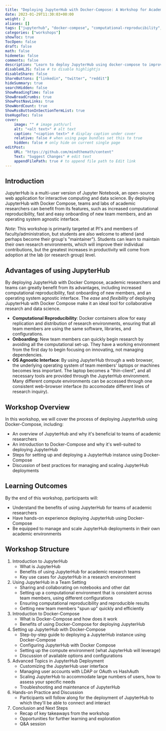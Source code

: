 ```yaml
---
title: "Deploying JupyterHub with Docker-Compose: A Workshop for Academic Teams"
date: 2023-01-29T11:30:03+00:00
weight: 2
aliases: []
tags: ["jupyterhub", "docker-compose", "computational-reproducibility", "team-collaboration"]
categories: ["workshops"]
showToc: true
TocOpen: false
draft: false
math: false
hidemeta: false
comments: false
description: "Learn to deploy JupyterHub using docker-compose to improve computational reproducibility, facilitate team collaboration, and provide a flexible, OS-agnostic interface for research."
disableHLJS: false # to disable highlightjs
disableShare: false
ShareButtons: ["linkedin", "twitter", "reddit"]
hideSummary: true
searchHidden: false
ShowReadingTime: false
ShowBreadCrumbs: true
ShowPostNavLinks: true
ShowWordCount: true
ShowRssButtonInSectionTermList: true
UseHugoToc: false
cover:
    image: "" # image path/url
    alt: "<alt text>" # alt text
    caption: "<caption text>" # display caption under cover
    relative: false # when using page bundles set this to true
    hidden: false # only hide on current single page
editPost:
    URL: "https://github.com/mindthemath/content"
    Text: "Suggest Changes" # edit text
    appendFilePath: true # to append file path to Edit link
---
```



## Introduction
JupyterHub is a multi-user version of Jupyter Notebook, an open-source web application for interactive computing and data science. By deploying JupyterHub with Docker Compose, teams and labs of academic researchers can benefit from its features, such as increased computational reproducibility, fast and easy onboarding of new team members, and an operating system agnostic interface.

*Note*: This workshop is primarily targeted at PI's and members of faculty/administration, but students are also welcome to attend (and perhaps become their group's "maintainer"). Students can learn to maintain their own research environments, which will improve their individual contributions, but the greatest increases in productivity will come from adoption at the lab (or research group) level.

## Advantages of using JupyterHub
By deploying JupyterHub with Docker Compose, academic researchers and teams can greatly benefit from its advantages, including increased computational reproducibility, fast onboarding of new members, and an operating system agnostic interface. The *ease* and *flexibility* of deploying JupyterHub with Docker Compose make it an ideal tool for collaborative research and data science.

- **Computational Reproducibility**: Docker containers allow for easy replication and distribution of research environments, ensuring that all team members are using the same software, libraries, and configurations.
- **Onboarding**: New team members can quickly begin research by avoiding all the computational set-up. They have a working environment from the first day to begin focusing on innovating, not managing dependencies.
- **OS Agnostic Interface**: By using JupyterHub through a web browser, the underlying operating system of team members' laptops or machines becomes less important. The laptop becomes a "thin-client", and all necessary tools are provided through the JupyterHub environment. Many different compute environments can be accessed through one consistent web-browser interface (to accomodate different lines of research inquiry).


## Workshop Overview

In this workshop, we will cover the process of deploying JupyterHub using Docker-Compose, including:

- An overview of JupyterHub and why it's beneficial to teams of academic researchers
- An introduction to Docker-Compose and why it's well-suited to deploying JupyterHub
- Steps for setting up and deploying a JupyterHub instance using Docker-Compose
- Discussion of best practices for managing and scaling JupyterHub deployments

## Learning Outcomes

By the end of this workshop, participants will:

- Understand the benefits of using JupyterHub for teams of academic researchers
- Have hands-on experience deploying JupyterHub using Docker-Compose
- Be equipped to manage and scale JupyterHub deployments in their own academic environments

## Workshop Structure

1. Introduction to JupyterHub
   - What is JupyterHub
   - Benefits of using JupyterHub for academic research teams
   - Key use cases for JupyterHub in a research environment
1. Using JupyterHub in a Team Setting
   - Sharing and collaborating on notebooks and other dat
   - Setting up a computational environment that is consistent across team members, using different configurations
   - Ensuring computational reproducibility and reproducible results
   - Getting new team members "spun up" quickly and efficiently
1. Introduction to Docker-Compose
    - What is Docker-Compose and how does it work
    - Benefits of using Docker-Compose for deploying JupyterHub
1. Setting up JupyterHub with Docker-Compose
    - Step-by-step guide to deploying a JupyterHub instance using Docker-Compose
    - Configuring JupyterHub with Docker Compose
    - Setting up the compute environment (what JupyterHub will leverage)
    - Discussion of available options and configurations
1. Advanced Topics in JupyterHub Deployment
   - Customizing the JupyterHub user interface
   - Managing user accounts with LDAP or OAuth vs HashAuth
   - Scaling JupyterHub to accommodate large numbers of users, how to assess your specific needs
   - Troubleshooting and maintenance of JupyterHub
1. Hands-on Practice and Discussion
    - Participants will follow along for the deployment of JupyterHub to which they'll be able to connect and interact
1. Conclusion and Next Steps
   - Recap of key takeaways from the workshop
   - Opportunities for further learning and exploration
   - Q&A session
